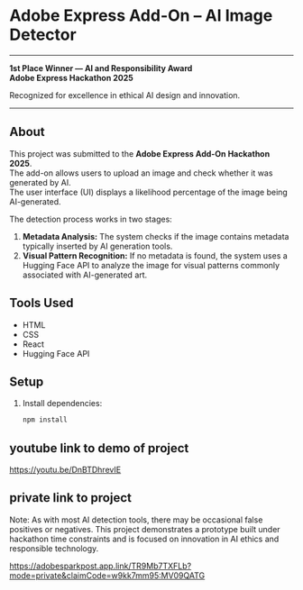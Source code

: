 # Adobe Express Add-On – AI Image Detector

---
**1st Place Winner — AI and Responsibility Award**  
**Adobe Express Hackathon 2025**

Recognized for excellence in ethical AI design and innovation.

---

## About

This project was submitted to the **Adobe Express Add-On Hackathon 2025**.  
The add-on allows users to upload an image and check whether it was generated by AI.  
The user interface (UI) displays a likelihood percentage of the image being AI-generated.

The detection process works in two stages:
1. **Metadata Analysis:** The system checks if the image contains metadata typically inserted by AI generation tools.
2. **Visual Pattern Recognition:** If no metadata is found, the system uses a Hugging Face API to analyze the image for visual patterns commonly associated with AI-generated art.

## Tools Used

- HTML
- CSS
- React
- Hugging Face API

## Setup

1. Install dependencies:
   ```bash
   npm install
## youtube link to demo of project

https://youtu.be/DnBTDhrevIE

## private link to project

Note: As with most AI detection tools, there may be occasional false positives or negatives. This project demonstrates a prototype built under hackathon time constraints and is focused on innovation in AI ethics and responsible technology.

https://adobesparkpost.app.link/TR9Mb7TXFLb?mode=private&claimCode=w9kk7mm95:MV09QATG






